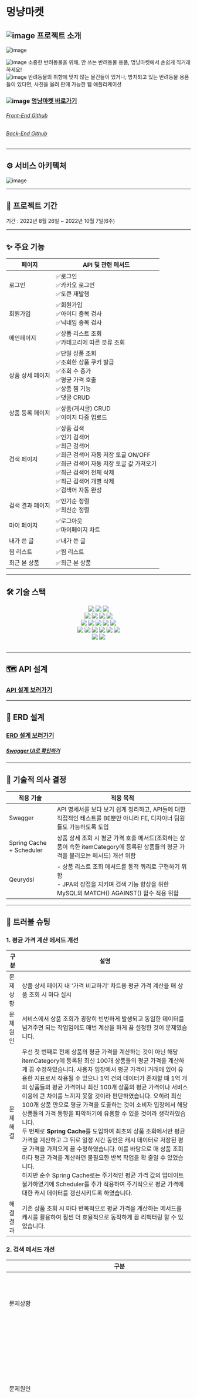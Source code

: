 # 멍냥마켓
## ![image](https://user-images.githubusercontent.com/72599761/193500030-784be94c-d5c9-438f-b4af-2adce019af44.png) 프로젝트 소개
![image](https://user-images.githubusercontent.com/72599761/193499776-c528e11a-fa77-47f8-a7d7-65b40d1f4f71.png)

![image](https://user-images.githubusercontent.com/72599761/193501894-dc660188-fafa-48b8-bd03-52fb13e6e9ad.png)  소중한 반려동물을 위해, 안 쓰는 반려동물 용품, 멍냥마켓에서 손쉽게 직거래하세요!  <br> 
![image](https://user-images.githubusercontent.com/72599761/193501899-201d9b77-64c1-48bd-9cc5-c21c68319bfd.png)  반려동물의 취향에 맞지 않는 물건들이 있거나, 방치되고 있는 반려동물 용품들이 있다면, 사진을 올려 판매 가능한 웹 애플리케이션<br> 

### ![image](https://user-images.githubusercontent.com/72599761/193500030-784be94c-d5c9-438f-b4af-2adce019af44.png) [멍냥마켓 바로가기](https://meongnyang-market.com/)
###### [Front-End Github](https://github.com/Hanhae99-final-3team/final_FE)
###### [Back-End Github](https://github.com/Hanhae99-final-3team/final-be)
<hr>

## ⚙️ 서비스 아키텍처 
![image](https://user-images.githubusercontent.com/72599761/193501534-683c0049-c673-4105-af83-a86e8aee8965.png)

<hr>

## 📅 프로젝트 기간   

기간 : 2022년 8월 26일 ~ 2022년 10월 7일(6주)

<hr>

## ✨ 주요 기능  
|페이지|API 및 관련 메서드|
|---|---|
|로그인|✅로그인<br>✅카카오 로그인<br>✅토큰 재발행|
|회원가입|✅회원가입<br>✅아이디 중복 검사<br>✅닉네임 중복 검사|
|메인페이지|✅상품 리스트 조회<br>✅카테고리에 따른 분류 조회|
|상품 상세 페이지|✅단일 상품 조회<br>✅조회한 상품 쿠키 발급<br>✅조회 수 증가<br>✅평균 가격 호출<br>✅상품 찜 기능<br>✅댓글 CRUD|
|상품 등록 페이지|✅상품(게시글) CRUD<br>✅이미지 다중 업로드|
|검색 페이지|✅상품 검색<br>✅인기 검색어<br>✅최근 검색어<br>✅최근 검색어 자동 저장 토글 ON/OFF<br>✅최근 검색어 자동 저장 토글 값 가져오기<br>✅최근 검색어 전체 삭제<br>✅최근 검색어 개별 삭제<br>✅검색어 자동 완성|
|검색 결과 페이지|✅인기순 정렬<br>✅최신순 정렬<br>|
|마이 페이지|✅로그아웃<br>✅마이페이지 차트<br>|
|내가 쓴 글|✅내가 쓴 글<br>|
|찜 리스트|✅찜 리스트<br>|
|최근 본 상품|✅최근 본 상품<br>|

<hr>

## 🛠 기술 스택

<div align=center> 
  <img src="https://img.shields.io/badge/java-007396?style=for-the-badge&logo=java&logoColor=white"> 
  <img src="https://img.shields.io/badge/spring-6DB33F?style=for-the-badge&logo=spring&logoColor=white"> 
  <img src="https://img.shields.io/badge/Spring boot-6DB33F?style=for-the-badge&logo=Spring boot&logoColor=black"> 
  <br> 

  <img src="https://img.shields.io/badge/Spring Security-6DB33F?style=for-the-badge&logo=Spring Security&logoColor=black"> 
  <img src="https://img.shields.io/badge/kakaologin-FFCD00?style=for-the-badge&logo=kakaologin&logoColor=black"> 
  <img src="https://img.shields.io/badge/Json web tokens-000000?style=for-the-badge&logo=Json web tokens&logoColor=white"> 
  <img src="https://img.shields.io/badge/gradle-02303A?style=for-the-badge&logo=gradle&logoColor=white"> 
  <br>
  
  <img src="https://img.shields.io/badge/amazonaws-232F3E?style=for-the-badge&logo=amazonaws&logoColor=white"> 
  <img src="https://img.shields.io/badge/amazonec2-FF9900?style=for-the-badge&logo=amazonec2&logoColor=white">
  <img src="https://img.shields.io/badge/amazonrds-527FFF?style=for-the-badge&logo=amazonrds&logoColor=white">
  <img src="https://img.shields.io/badge/mysql-4479A1?style=for-the-badge&logo=mysql&logoColor=white">
  <img src="https://img.shields.io/badge/amazonS3-569A31?style=for-the-badge&logo=amazons3&logoColor=white"> 
  <br>
  
  <img src="https://img.shields.io/badge/intellijidea-000000?style=for-the-badge&logo=intellijidea&logoColor=white"> 
  <img src="https://img.shields.io/badge/sourcetree-0052CC?style=for-the-badge&logo=sourcetree&logoColor=white"> 
  <img src="https://img.shields.io/badge/postman-FF6C37?style=for-the-badge&logo=postman&logoColor=white"> 
  <img src="https://img.shields.io/badge/swagger-85EA2D?style=for-the-badge&logo=swagger&logoColor=white"> 
  <img src="https://img.shields.io/badge/slack-4A154B?style=for-the-badge&logo=slack&logoColor=white"> 
  <img src="https://img.shields.io/badge/notion-000000?style=for-the-badge&logo=notion&logoColor=white"> 
  <br> 

  <img src="https://img.shields.io/badge/github-181717?style=for-the-badge&logo=github&logoColor=white">
  <img src="https://img.shields.io/badge/git-F05032?style=for-the-badge&logo=git&logoColor=white">
  <br> 
</div>

<br>
<hr>

## 🗺 API 설계 

### [API 설계 보러가기](https://heather-warbler-33c.notion.site/API-fb817bdee95f4d03bf54e69108d0dfa8)

<hr>

## 📝 ERD 설계 

### [ERD 설계 보러가기](https://www.erdcloud.com/d/uJr3xXdEqhSJFLha3)
##### [Swagger UI로 확인하기](https://fabius-bk.shop/swagger-ui/index.html#/)

<hr>

## 🔨 기술적 의사 결정

| 적용 기술                     | 적용 목적                                                                                                                          |
| ----------------------------- | ---------------------------------------------------------------------------------------------------------------------------------- |
| Swagger | API 명세서를 보다 보기 쉽게 정리하고, API들에 대한 직접적인 테스트를 BE뿐만 아니라 FE, 디자이너 팀원들도 가능하도록 도입 |
| Spring Cache + Scheduler | 상품 상세 조회 시 평균 가격 호출 메서드(조회하는 상품이 속한 itemCategory에 등록된 상품들의 평균 가격을 불러오는 메서드) 개선 위함 |
| Qeurydsl | - 상품 리스트 조회 메서드를 동적 쿼리로 구현하기 위함 <br> - JPA의 장점을 지키며 검색 기능 향상을 위한 MySQL의 MATCH() AGAINST() 함수 적용 위함 |

<hr>

## 🎯 트러블 슈팅 

### 1. 평균 가격 계산 메서드 개선 

|구분|설명|
|---|---|
|문제상황|상품 상세 페이지 내 '가격 비교하기' 차트용 평균 가격 계산을 매 상품 조회 시 마다 실시|
|문제원인|서비스에서 상품 조회가 굉장히 빈번하게 발생되고 동일한 데이터를 넘겨주면 되는 작업임에도 매번 계산을 하게 끔 설정한 것이 문제였습니다.|
|문제해결|우선 첫 번째로 전체 상품의 평균 가격을 계산하는 것이 아닌 해당 itemCategory에 등록된 최신 100개 상품들의 평균 가격을 계산하게 끔 수정하였습니다. 사용자 입장에서 평균 가격이 거래에 있어 유용한 지표로서 작용될 수 있으나 1억 건의 데이터가 존재할 때 1억 개의 상품들의 평균 가격이나 최신 100개 상품의 평균 가격이나 서비스 이용에 큰 차이를 느끼지 못할 것이라 판단하였습니다. 오히려 최신 100개 상품 만으로 평균 가격을 도출하는 것이 소비자 입장에서 해당 상품들의 가격 동향을 파악하기에 유용할 수 있을 것이라 생각하였습니다.<br>두 번째로 **Spring Cache**를 도입하여 최초의 상품 조회에서만 평균 가격을 계산하고 그 뒤로 일정 시간 동안은 캐시 데이터로 저장된 평균 가격을 가져오게 끔 수정하였습니다. 이를 바탕으로 매 상품 조회 마다 평균 가격을 계산하던 불필요한 반복 작업을 확 줄일 수 있었습니다.<br>하지만 순수 Spring Cache로는 주기적인 평균 가격 값의 업데이트 불가하였기에 Scheduler를 추가 적용하여 주기적으로 평균 가격에 대한 캐시 데이터를 갱신시키도록 하였습니다.|
|해결결과|기존 상품 조회 시 마다 반복적으로 평균 가격을 계산하는 메서드를 캐시를 활용하여 훨씬 더 효율적으로 동작하게 끔 리팩터링 할 수 있었습니다. |

### 2. 검색 메서드 개선 

|구분|설명|
|---|---|
|문제상황|상품 검색 시 Full Table Scan이 발생하여 서비스 확장 시 검색 기능의 성능 저하 우려|
|문제원인|기존 검색 기능은 like %input%으로 구현하였었습니다. 이럴 경우 의도했던 검색은 가능하나 Full Table Scan으로 동작하는 것이 문제의 원인이었다.|
|문제해결|Full Text Index를 생성하여 MySQL의 MATCH() AGAINST() 함수를 활용해 기존의 like 쿼리문을 개선하였습니다. 하지만 JPQL에서는 MATCH() 함수를 지원하지 않았기 Custom MysqlDialect Class 생성하여 Querydsl를 바탕으로 기존 검색 메서드를 리팩터링하였습니다.
|해결결과|현재 프로젝트 DB Table row는 많지 않아 큰 차이를 확인 할 수 없었으나 Test용 DB를 생성하여 약 100만 건의 더미데이터를 활용하여 성능 테스트를 해본 결과 기존 like %input% 방식의 검색 메서드 대비 약 116%의 성능 향상을 확인할 수 있었습니다. <br>
<img width="602" alt="image" src="https://user-images.githubusercontent.com/108924263/193781160-d8b87876-78eb-443b-aa15-1256fb990b91.png"> |



<hr>

## 👩‍💻 유저 피드백 및 개선 사항 

<hr>

## 🐶 추가하고 싶은 기능 

<hr>

## 👨‍👩‍👧 팀원 소개  

|이름|깃허브 주소|포지션|
|---|---|---|
|이회섭|[HoisubLee의 github](https://github.com/HoisubLee)|Backend|
|김재영|[fabius96의 github](https://github.com/fabius96)|Backend|
|한종혁|[1argeD의 github](https://github.com/1argeD)|Backend|
|김수정|[crystal993의 github](https://github.com/crystal993)|Frontend|
|김주형|[KoreanCodingMachine의 github](https://github.com/KoreanCodingMachine)|Frontend|
|양명현|[thisLife-hyeon의 github](https://github.com/thisLife-hyeon)|UI/UX|

<hr>

